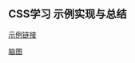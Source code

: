 ## CSS学习 示例实现与总结

[示例链接](http://47.105.155.183)

[脑图](https://www.processon.com/view/link/5c5e44e0e4b0fa03ceaed3ad)
